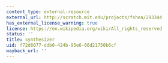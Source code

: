```yaml
---
content_type: external-resource
external_url: http://scratch.mit.edu/projects/fshea/293344
has_external_license_warning: true
license: https://en.wikipedia.org/wiki/All_rights_reserved
status: ''
title: synthesizer
uid: f72d6077-ddb0-424b-95e6-66d21750b6cf
wayback_url: ''
---
```

